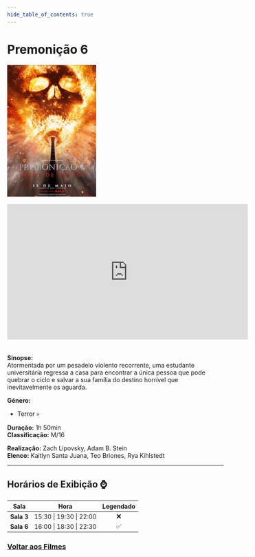```yaml
---
hide_table_of_contents: true
---
```


# Premonição 6 

![Premonição](/img/final_destination_small.png) &nbsp;&nbsp;&nbsp;&nbsp;&nbsp;&nbsp;&nbsp;&nbsp;&nbsp;&nbsp;&nbsp;&nbsp;&nbsp;&nbsp;&nbsp;&nbsp;&nbsp;&nbsp;&nbsp;&nbsp;&nbsp;&nbsp;&nbsp;&nbsp;&nbsp;&nbsp;&nbsp;&nbsp;&nbsp;&nbsp;&nbsp;&nbsp;&nbsp;&nbsp;&nbsp;&nbsp;&nbsp;&nbsp;&nbsp;&nbsp;&nbsp;&nbsp;&nbsp;&nbsp;&nbsp;&nbsp;&nbsp;&nbsp;&nbsp;&nbsp;&nbsp;&nbsp;&nbsp;&nbsp;&nbsp;&nbsp;&nbsp;&nbsp;&nbsp;&nbsp;
<iframe width="560" height="315" src="https://www.youtube.com/embed/UWMzKXsY9A4?si=VukDPz8TwFT1hw1c" title="YouTube video player" frameborder="0" allow="accelerometer; autoplay; clipboard-write; encrypted-media; gyroscope; picture-in-picture; web-share; fullscreen" referrerpolicy="strict-origin-when-cross-origin" allowfullscreen></iframe>&nbsp;

**Sinopse:**  
Atormentada por um pesadelo violento recorrente, uma estudante universitária regressa a casa para encontrar a única pessoa que pode quebrar o ciclo e salvar a sua família do destino horrível que inevitavelmente os aguarda.

**Género:** 
- Terror :skull:

**Duração:** 1h 50min  
**Classificação:** M/16

**Realização:** Zach Lipovsky, Adam B. Stein  
**Elenco:** Kaitlyn Santa Juana, Teo Briones, Rya Kihlstedt

---

## Horários de Exibição :watch:

| Sala       | Hora                    | Legendado          |
|------------|-------------------------|:------------------:|
| **Sala 3** | 15:30 \| 19:30 \| 22:00 | :x:                |
| **Sala 6** | 16:00 \| 18:30 \| 22:30 | :white_check_mark: |

### [Voltar aos Filmes](/docs/filmes)